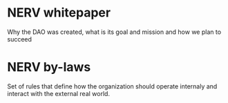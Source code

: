# NERV whitepaper
Why the DAO was created, what is its goal and mission and how we plan to succeed 

# NERV by-laws
Set of rules that define how the organization should operate internaly and interact with the external real world.
